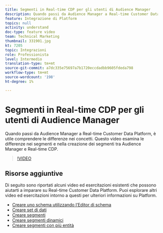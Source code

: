 ```yaml
---
title: Segmenti in Real-time CDP per gli utenti di Audience Manager
description: Quando passi da Audience Manager a Real-time Customer Data Platform, è utile comprendere le differenze nei concetti. Questo video esamina le differenze nei segmenti e nella creazione dei segmenti tra Audience Manager e Real-time CDP.
feature: Integrazione di Platform
topics: null
activity: understand
doc-type: feature video
team: Technical Marketing
thumbnail: 331901.jpg
kt: 7205
topic: Integrazioni
role: Professionista
level: Intermedio
translation-type: tm+mt
source-git-commit: a7dc335e75697a7b1720eccdadbb9605fdeda798
workflow-type: tm+mt
source-wordcount: '198'
ht-degree: 1%

---
```



# Segmenti in Real-time CDP per gli utenti di Audience Manager

Quando passi da Audience Manager a Real-time Customer Data Platform, è utile comprendere le differenze nei concetti. Questo video esamina le differenze nei segmenti e nella creazione dei segmenti tra Audience Manager e Real-time CDP.

>[!VIDEO](https://video.tv.adobe.com/v/331901/?quality=12&learn=on)

## Risorse aggiuntive

Di seguito sono riportati alcuni video ed esercitazioni esistenti che possono aiutarti a imparare su Real-time Customer Data Platform. Puoi esplorare altri video ed esercitazioni intorno a questi per ulteriori informazioni su Platform.

* [Creare uno schema utilizzando l’Editor di schema](https://experienceleague.adobe.com/docs/experience-platform/xdm/tutorials/create-schema-ui.html?lang=en#getting-started)
* [Creare set di dati](https://experienceleague.adobe.com/docs/platform-learn/getting-started-for-data-architects-and-data-engineers/create-datasets.html?lang=en#permissions-required)
* [Creare segmenti](https://experienceleague.adobe.com/docs/platform-learn/tutorials/segments/create-segments.html?lang=en#segments)
* [Creare segmenti dinamici](https://experienceleague.adobe.com/docs/platform-learn/tutorials/segments/create-dynamic-segments.html?lang=en#segments)
* [Creare segmenti con più entità](https://experienceleague.adobe.com/docs/platform-learn/tutorials/segments/create-multi-entity-segments.html?lang=en#segments)
